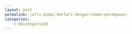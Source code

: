 ```yaml
---
layout: post
permalink: /arti-mimpi-berlari-dengan-teman-perempuan/
categories:
    - Uncategorized
---
```


